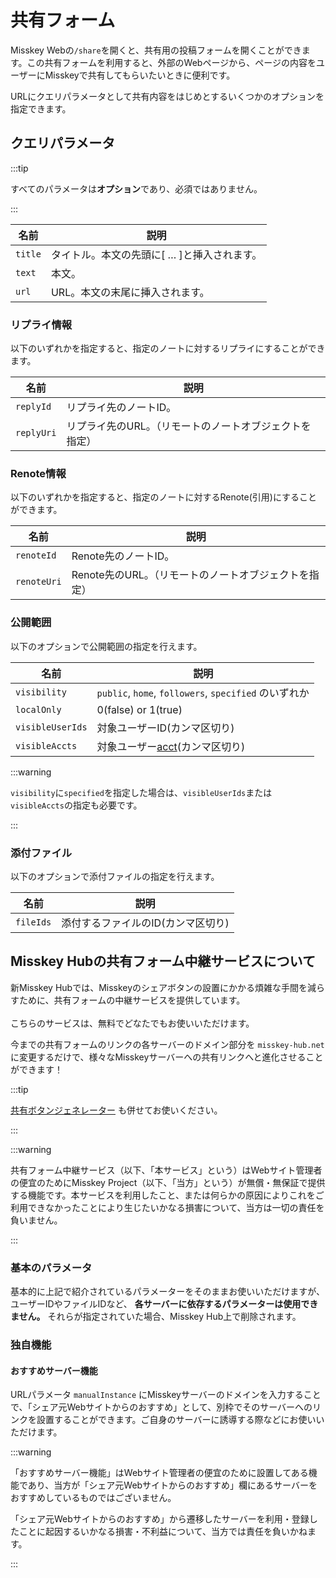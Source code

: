 # 共有フォーム

Misskey Webの`/share`を開くと、共有用の投稿フォームを開くことができます。この共有フォームを利用すると、外部のWebページから、ページの内容をユーザーにMisskeyで共有してもらいたいときに便利です。

URLにクエリパラメータとして共有内容をはじめとするいくつかのオプションを指定できます。

## クエリパラメータ

:::tip

すべてのパラメータは**オプション**であり、必須ではありません。

:::

| 名前      | 説明                                                                           |
| ------- | ---------------------------------------------------------------------------- |
| `title` | タイトル。本文の先頭に[ … ]と挿入されます。 |
| `text`  | 本文。                                                                          |
| `url`   | URL。本文の末尾に挿入されます。                                                            |

### リプライ情報

以下のいずれかを指定すると、指定のノートに対するリプライにすることができます。

| 名前         | 説明                            |
| ---------- | ----------------------------- |
| `replyId`  | リプライ先のノートID。                  |
| `replyUri` | リプライ先のURL。（リモートのノートオブジェクトを指定） |

### Renote情報

以下のいずれかを指定すると、指定のノートに対するRenote(引用)にすることができます。

| 名前          | 説明                              |
| ----------- | ------------------------------- |
| `renoteId`  | Renote先のノートID。                  |
| `renoteUri` | Renote先のURL。（リモートのノートオブジェクトを指定） |

### 公開範囲

以下のオプションで公開範囲の指定を行えます。

| 名前               | 説明                                                                   |
| ---------------- | -------------------------------------------------------------------- |
| `visibility`     | `public`, `home`, `followers`, `specified` のいずれか                     |
| `localOnly`      | 0(false) or 1(true)            |
| `visibleUserIds` | 対象ユーザーID(カンマ区切り)                                  |
| `visibleAccts`   | 対象ユーザー[acct](../resources/glossary/#acct)(カンマ区切り) |

:::warning

`visibility`に`specified`を指定した場合は、`visibleUserIds`または`visibleAccts`の指定も必要です。

:::

### 添付ファイル

以下のオプションで添付ファイルの指定を行えます。

| 名前        | 説明                                     |
| --------- | -------------------------------------- |
| `fileIds` | 添付するファイルのID(カンマ区切り) |

## Misskey Hubの共有フォーム中継サービスについて

<a name="hub-share-disclaimer" id="hub-share-disclaimer"></a>

新Misskey Hubでは、Misskeyのシェアボタンの設置にかかる煩雑な手間を減らすために、共有フォームの中継サービスを提供しています。\
\
こちらのサービスは、無料でどなたでもお使いいただけます。

今までの共有フォームのリンクの各サーバーのドメイン部分を `misskey-hub.net` に変更するだけで、様々なMisskeyサーバーへの共有リンクへと進化させることができます！

:::tip

[共有ボタンジェネレーター](/tools/share-link-generator/) も併せてお使いください。

:::

:::warning

共有フォーム中継サービス（以下、「本サービス」という）はWebサイト管理者の便宜のためにMisskey Project（以下、「当方」という）が無償・無保証で提供する機能です。本サービスを利用したこと、または何らかの原因によりこれをご利用できなかったことにより生じたいかなる損害について、当方は一切の責任を負いません。

:::

### 基本のパラメータ

基本的に上記で紹介されているパラメーターをそのままお使いいただけますが、ユーザーIDやファイルIDなど、 **各サーバーに依存するパラメーターは使用できません。** それらが指定されていた場合、Misskey Hub上で削除されます。

### 独自機能

#### おすすめサーバー機能

URLパラメータ `manualInstance` にMisskeyサーバーのドメインを入力することで、「シェア元Webサイトからのおすすめ」として、別枠でそのサーバーへのリンクを設置することができます。ご自身のサーバーに誘導する際などにお使いいただけます。

:::warning

「おすすめサーバー機能」はWebサイト管理者の便宜のために設置してある機能であり、当方が「シェア元Webサイトからのおすすめ」欄にあるサーバーをおすすめしているものではございません。

「シェア元Webサイトからのおすすめ」から遷移したサーバーを利用・登録したことに起因するいかなる損害・不利益について、当方では責任を負いかねます。

:::
